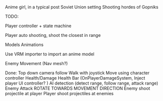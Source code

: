 Anime girl, in a typical post Soviet Union setting
Shooting hordes of Gopniks


TODO:

Player controller + state machine

Player auto shooting, shoot the closest in range


Models
Animations

Use VRM importer to import an anime model

Enemy Movement (Nav mesh?)

Done:
Top down camera follow
Walk with joystick
Move using character controller
Health/Damage
Health Bar (OnPlayerDamageSystem, Inject player UI controller? )
AI detection (detect range, follow range, attack range)
Enemy Attack
ROTATE TOWARDS MOVEMENT DIRECTION
Enemy shoot projectile at player
Player shoot projectiles at enemies